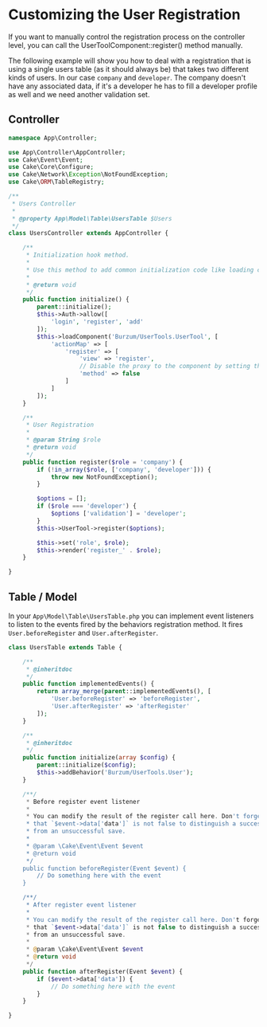 # Customizing the User Registration

If you want to manually control the registration process on the controller level, you can call the UserToolComponent::register() method manually.

The following example will show you how to deal with a registration that is using a single users table (as it should always be) that takes two different kinds of users. In our case `company` and `developer`. The company doesn't have any associated data, if it's a developer he has to fill a developer profile as well and we need another validation set.

## Controller

```php
namespace App\Controller;

use App\Controller\AppController;
use Cake\Event\Event;
use Cake\Core\Configure;
use Cake\Network\Exception\NotFoundException;
use Cake\ORM\TableRegistry;

/**
 * Users Controller
 *
 * @property App\Model\Table\UsersTable $Users
 */
class UsersController extends AppController {

	/**
	 * Initialization hook method.
	 *
	 * Use this method to add common initialization code like loading components.
	 *
	 * @return void
	 */
	public function initialize() {
		parent::initialize();
		$this->Auth->allow([
			'login', 'register', 'add'
		]);
		$this->loadComponent('Burzum/UserTools.UserTool', [
			'actionMap' => [
				'register' => [
					'view' => 'register',
					// Disable the proxy to the component by setting the method  to false
					'method' => false
				]
			]
		]);
	}

	/**
	 * User Registration
	 *
	 * @param String $role
	 * @return void
	 */
	public function register($role = 'company') {
		if (!in_array($role, ['company', 'developer'])) {
			throw new NotFoundException();
		}

		$options = [];
		if ($role === 'developer') {
			$options ['validation'] = 'developer';
		}
		$this->UserTool->register($options);

		$this->set('role', $role);
		$this->render('register_' . $role);
	}

}
```

## Table / Model

In your `App\Model\Table\UsersTable.php` you can implement event listeners to listen to the events fired by the behaviors registration method. It fires `User.beforeRegister` and `User.afterRegister`.

```php
class UsersTable extends Table {

	/**
	 * @inheritdoc
	 */
	public function implementedEvents() {
		return array_merge(parent::implementedEvents(), [
			'User.beforeRegister' => 'beforeRegister',
			'User.afterRegister' => 'afterRegister'
		]);
	}

	/**
	 * @inheritdoc
	 */
	public function initialize(array $config) {
		parent::initialize($config);
		$this->addBehavior('Burzum/UserTools.User');
	}

	/**/
	 * Before register event listener
	 *
	 * You can modify the result of the register call here. Don't forget to check
	 * that `$event->data['data']` is not false to distinguish a successful save
	 * from an unsuccessful save.
	 *
	 * @param \Cake\Event\Event $event
	 * @return void
	 */
	public function beforeRegister(Event $event) {
		// Do something here with the event
	}

	/**/
	 * After register event listener
	 *
	 * You can modify the result of the register call here. Don't forget to check
	 * that `$event->data['data']` is not false to distinguish a successful save
	 * from an unsuccessful save.
	 *
	 * @param \Cake\Event\Event $event
	 * @return void
	 */
	public function afterRegister(Event $event) {
		if ($event->data['data']) {
			// Do something here with the event
		}
	}

}
```
